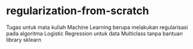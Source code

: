 # regularization-from-scratch
Tugas untuk mata kuliah Machine Learning berupa melakukan regularisasi pada algoritma Logistic Regression untuk data Multiclass tanpa bantuan library sklearn
